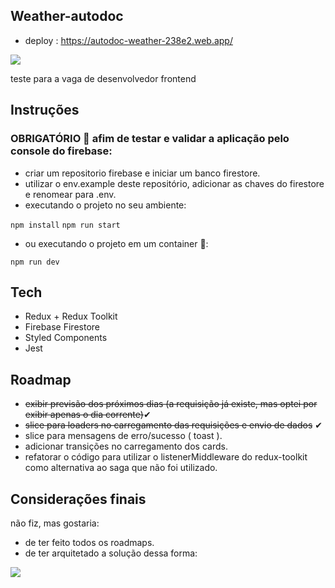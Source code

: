 ## Weather-autodoc

* deploy : https://autodoc-weather-238e2.web.app/

![](https://i.imgur.com/mchSd7S.png)

teste para a vaga de desenvolvedor frontend

## Instruções

### OBRIGATÓRIO 🚩 afim de testar e validar a aplicação pelo console do firebase:

- criar um repositorio firebase e iniciar um banco firestore.
- utilizar o env.example deste repositório, adicionar as chaves do firestore e renomear para .env.
- executando o projeto no seu ambiente:

```npm install```
```npm run start```

- ou executando o projeto em um container 🐳:

```npm run dev```

## Tech

* Redux + Redux Toolkit
* Firebase Firestore
* Styled Components
* Jest

## Roadmap

* <s>exibir previsão dos próximos dias (a requisição já existe, mas optei por exibir apenas o dia corrente)</s>✔
* <s>slice para loaders no carregamento das requisições e envio de dados</s> ✔
* slice para mensagens de erro/sucesso ( toast ).
* adicionar transições no carregamento dos cards.
* refatorar o código para utilizar o listenerMiddleware do redux-toolkit como alternativa ao saga que não foi utilizado.

## Considerações finais

não fiz, mas gostaria:

* de ter feito todos os roadmaps.
* de ter arquitetado a solução dessa forma:

![](https://i.imgur.com/UTNZNIf.png)
